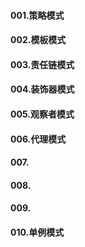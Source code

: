 #### 001.策略模式
#### 002.模板模式
#### 003.责任链模式
#### 004.装饰器模式
#### 005.观察者模式
#### 006.代理模式
#### 007.
#### 008.
#### 009.
#### 010.单例模式

